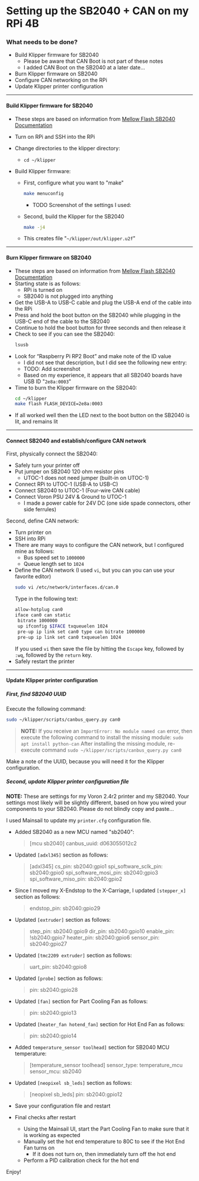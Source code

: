 # Setting up the SB2040 + CAN on my RPi 4B

### What needs to be done?
 - Build Klipper firmware for SB2040
	 - Please be aware that CAN Boot is not part of these notes
	 - I added CAN Boot on the SB2040 at a later date...
 - Burn Klipper firmware on SB2040
 - Configure CAN networking on the RPi
 - Update Klipper printer configuration
----
#### Build Klipper firmware for SB2040
-   These steps are based on information from [Mellow Flash SB2040 Documentation](http://mellow.klipper.cn/?spm=a2g0o.detail.1000023.17.1c827885mk7TEM#/board/fly_sb2040/flash)
-   Turn on RPi and SSH into the RPi
-   Change directories to the klipper directory:
	- `cd ~/klipper`


-   Build Klipper firmware:
	-   First, configure what you want to "make"
		```sh
		make menuconfig
		```
		- TODO Screenshot of the settings I used:
 
	- Second, build the Klipper for the SB2040
		```sh
		make -j4
		```
	
	-   This creates file "`~/klipper/out/klipper.u2f`”

---
#### Burn Klipper firmware on SB2040

-   These steps are based on information from  [Mellow Flash SB2040 Documentation](http://mellow.klipper.cn/?spm=a2g0o.detail.1000023.17.1c827885mk7TEM#/board/fly_sb2040/flash)
-   Starting state is as follows:
	- RPi is turned on
	- SB2040 is not plugged into anything
- Get the USB-A to USB-C cable and plug the USB-A end of the cable into the RPi
- Press and hold the boot button on the SB2040 while plugging in the USB-C end of the cable to the SB2040
- Continue to hold the boot button for three seconds and then release it
- Check to see if you can see the SB2040:
	```sh
	lsusb
	```
-   Look for “Raspberry Pi RP2 Boot” and make note of the ID value
	-   I did not see that description, but I did see the following new entry:
	- TODO: Add screenshot
	- Based on my experience, it appears that all SB2040 boards have USB ID "`2e8a:0003`"
- Time to burn the Klipper firmware on the SB2040:
	```sh
	cd ~/klipper
	make flash FLASH_DEVICE=2e8a:0003
	```
- If all worked well then the LED next to the boot button on the SB2040 is lit, and remains lit

---
#### Connect SB2040 and establish/configure CAN network
First, physically connect the SB2040:
-   Safely turn your printer off
-   Put jumper on SB2040 120 ohm resistor pins
	-   UTOC-1 does not need jumper (built-in on UTOC-1)
-   Connect RPi to UTOC-1 (USB-A to USB-C)
-   Connect SB2040 to UTOC-1 (Four-wire CAN cable)
-   Connect Voron PSU 24V & Ground to UTOC-1
	-   I made a power cable for 24V DC (one side spade connectors, other side ferrules)

Second, define CAN network:
-   Turn printer on
-   SSH into RPi
- There are many ways to configure the CAN network, but I configured mine as follows:
	- Bus speed set to `1000000` 
	- Queue length set to `1024`
-   Define  the CAN network (I used `vi`, but you can you can use your favorite editor)
	```sh
	sudo vi /etc/network/interfaces.d/can.0
	```
	Type in the following text:
	```sh
	allow-hotplug can0
	iface can0 can static
	 bitrate 1000000
	 up ifconfig $IFACE txqueuelen 1024
	 pre-up ip link set can0 type can bitrate 1000000
	 pre-up ip link set can0 txqueuelen 1024
	 ```
	 If you used `vi` then save the file by hitting the `Escape` key, followed by `:wq`, followed by the `return` key.
- Safely restart the printer
	
---
#### Update Klipper printer configuration
##### First, find SB2040 UUID
Execute the following command:
```sh
sudo ~/klipper/scripts/canbus_query.py can0
```

>**NOTE:** If you receive an `ImportError: No module named can` error, then execute the following command to install the missing module:
``
sudo apt install python-can
``
After installing the missing module, re-execute command `sudo ~/klipper/scripts/canbus_query.py can0`

Make a note of the UUID, because you will need it for the Klipper configuration.
##### Second, update Klipper printer configuration file
**NOTE:** These are settings for my Voron 2.4r2 printer and my SB2040. Your settings most likely will be slightly different, based on how you wired your components to your SB2040. Please do not blindly copy and paste...

I used Mainsail to update my `printer.cfg` configuration file.

- Added SB2040 as a new MCU named "sb2040":
	> [mcu sb2040]
	> canbus_uuid: d063055012c2

- Updated `[adxl345]` section as follows:
	> [adxl345]
	cs_pin: sb2040:gpio1
	spi_software_sclk_pin: sb2040:gpio0
	spi_software_mosi_pin: sb2040:gpio3
	spi_software_miso_pin: sb2040:gpio2

- Since I moved my X-Endstop to the X-Carriage, I updated `[stepper_x]` section as follows:
	> endstop_pin: sb2040:gpio29

- Updated `[extruder]` section as follows:
	> step_pin: sb2040:gpio9
dir_pin: sb2040:gpio10 
enable_pin: !sb2040:gpio7
heater_pin: sb2040:gpio6
sensor_pin: sb2040:gpio27

- Updated `[tmc2209 extruder]` section as follows:
	> uart_pin: sb2040:gpio8

- Updated `[probe]` section as follows:
	> pin: sb2040:gpio28

- Updated `[fan]` section for Part Cooling Fan as follows:
	> pin: sb2040:gpio13

- Updated `[heater_fan hotend_fan]` section for Hot End Fan as follows:
	> pin: sb2040:gpio14

- Added `temperature_sensor toolhead]` section for SB2040 MCU temperature:
	>[temperature_sensor toolhead]
sensor_type: temperature_mcu
sensor_mcu: sb2040

- Updated `[neopixel sb_leds]` section as follows:
	>[neopixel sb_leds]
	pin: sb2040:gpio12

- Save your configuration file and restart

- Final checks after restart
	-  Using the Mainsail UI, start the Part Cooling Fan to make sure that it is working as expected
	-  Manually set the hot end temperature to 80C to see if the Hot End Fan turns on
		- If it does not turn on, then immediately turn off the hot end
	- Perform a PID calibration check for the hot end

Enjoy!


